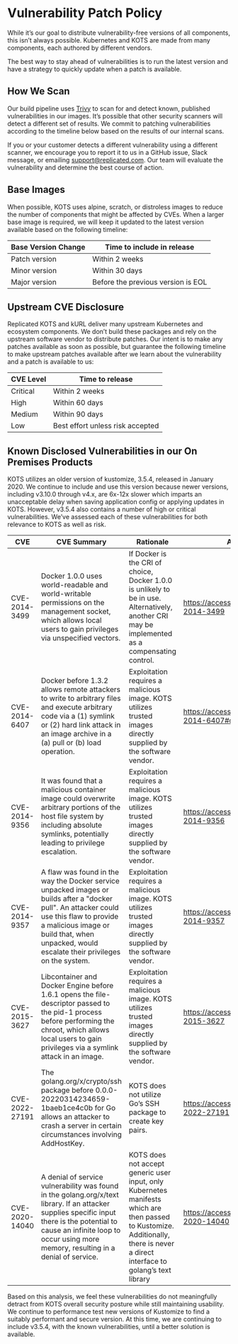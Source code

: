 # Vulnerability Patch Policy

While it’s our goal to distribute vulnerability-free versions of all components, this isn’t always possible.
Kubernetes and KOTS are made from many components, each authored by different vendors.

The best way to stay ahead of vulnerabilities is to run the latest version and have a strategy to quickly update when a patch is available.

## How We Scan

Our build pipeline uses [Trivy](https://www.aquasec.com/products/trivy/) to scan for and detect known, published vulnerabilities in our images.
It’s possible that other security scanners will detect a different set of results.
We commit to patching vulnerabilities according to the timeline below based on the results of our internal scans.

If you or your customer detects a different vulnerability using a different scanner, we encourage you to report it to us in a GitHub issue, Slack message, or emailing support@replicated.com.
Our team will evaluate the vulnerability and determine the best course of action.

## Base Images

When possible, KOTS uses alpine, scratch, or distroless images to reduce the number of components that might be affected by CVEs.
When a larger base image is required, we will keep it updated to the latest version available based on the following timeline:

| Base Version Change | Time to include in release |
|---------------------|----------------------------|
| Patch version | Within 2 weeks |
| Minor version | Within 30 days |
| Major version | Before the previous version is EOL |


## Upstream CVE Disclosure

Replicated KOTS and kURL deliver many upstream Kubernetes and ecosystem components.
We don’t build these packages and rely on the upstream software vendor to distribute patches.
Our intent is to make any patches available as soon as possible, but guarantee the following timeline to make upstream patches available after we learn about the vulnerability and a patch is available to us:

| CVE Level | Time to release |
|-----------|-----------------|
| Critical | Within 2 weeks |
| High | Within 60 days |
| Medium | Within 90 days |
| Low | Best effort unless risk accepted |

## Known Disclosed Vulnerabilities in our On Premises Products

KOTS utilizes an older version of kustomize, 3.5.4, released in January 2020. We continue to include and use this version because newer versions, including v3.10.0 through v4.x, are 6x-12x slower which imparts an unacceptable delay when saving application config or applying updates in KOTS. However, v3.5.4 also contains a number of high or critical vulnerabilities. We’ve assessed each of these vulnerabilities for both relevance to KOTS as well as risk. 

| CVE | CVE Summary | Rationale | Additional Reading |
|-----|-------------|-----------|--------------------|
|CVE-2014-3499|Docker 1.0.0 uses world-readable and world-writable permissions on the management socket, which allows local users to gain privileges via unspecified vectors. |	If Docker is the CRI of choice, Docker 1.0.0 is unlikely to be in use. Alternatively, another CRI may be implemented as a compensating control.	| https://access.redhat.com/security/cve/CVE-2014-3499
CVE-2014-6407 |	Docker before 1.3.2 allows remote attackers to write to arbitrary files and execute arbitrary code via a (1) symlink or (2) hard link attack in an image archive in a (a) pull or (b) load operation. |	Exploitation requires a malicious image. KOTS utilizes trusted images directly supplied by the software vendor. |	https://access.redhat.com/security/cve/CVE-2014-6407#cve-cvss-v2
CVE-2014-9356	| It was found that a malicious container image could overwrite arbitrary portions of the host file system by including absolute symlinks, potentially leading to privilege escalation. |	Exploitation requires a malicious image. KOTS utilizes trusted images directly supplied by the software vendor.	| https://access.redhat.com/security/cve/cve-2014-9356
CVE-2014-9357 |	A flaw was found in the way the Docker service unpacked images or builds after a "docker pull". An attacker could use this flaw to provide a malicious image or build that, when unpacked, would escalate their privileges on the system. |	Exploitation requires a malicious image. KOTS utilizes trusted images directly supplied by the software vendor. |	https://access.redhat.com/security/cve/cve-2014-9357
CVE-2015-3627 |	Libcontainer and Docker Engine before 1.6.1 opens the file-descriptor passed to the pid-1 process before performing the chroot, which allows local users to gain privileges via a symlink attack in an image. |	Exploitation requires a malicious image. KOTS utilizes trusted images directly supplied by the software vendor. |	https://access.redhat.com/security/cve/cve-2015-3627
CVE-2022-27191 |	The golang.org/x/crypto/ssh package before 0.0.0-20220314234659-1baeb1ce4c0b for Go allows an attacker to crash a server in certain circumstances involving AddHostKey.	| KOTS does not utilize Go’s SSH package to create key pairs. |	https://access.redhat.com/security/cve/cve-2022-27191
CVE-2020-14040 | A denial of service vulnerability was found in the golang.org/x/text library. If an attacker supplies specific input there is the potential to cause an infinite loop to occur using more memory, resulting in a denial of service. |	KOTS does not accept generic user input, only Kubernetes manifests which are then passed to Kustomize. Additionally, there is never a direct interface to golang’s text library |	https://access.redhat.com/security/cve/cve-2020-14040 |

Based on this analysis, we feel these vulnerabilities do not meaningfully detract from KOTS overall security posture while still maintaining usability. We continue to performance test new versions of Kustomize to find a suitably performant and secure version. At this time, we are continuing to include v3.5.4, with the known vulnerabilities, until a better solution is available.
